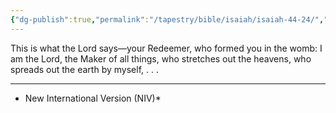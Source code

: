 ```yaml
---
{"dg-publish":true,"permalink":"/tapestry/bible/isaiah/isaiah-44-24/","title":"Isaiah 44:24","hide":true,"tags":["bible-verse","bible-verse"],"dgHomeLink":true,"dgShowLocalGraph":true,"dgEnableSearch":true}
---
```


 This is what the Lord says—your Redeemer, who formed you in the womb: I am the Lord, the Maker of all things, who stretches out the heavens, who spreads out the earth by myself, . . . 



---
* New International Version (NIV)*